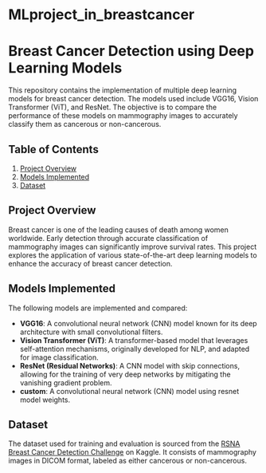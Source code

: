 # MLproject_in_breastcancer
# Breast Cancer Detection using Deep Learning Models

This repository contains the implementation of multiple deep learning models for breast cancer detection. The models used include VGG16, Vision Transformer (ViT), and ResNet. The objective is to compare the performance of these models on mammography images to accurately classify them as cancerous or non-cancerous.

## Table of Contents

1. [Project Overview](#project-overview)
2. [Models Implemented](#models-implemented)
3. [Dataset](#dataset)

## Project Overview

Breast cancer is one of the leading causes of death among women worldwide. Early detection through accurate classification of mammography images can significantly improve survival rates. This project explores the application of various state-of-the-art deep learning models to enhance the accuracy of breast cancer detection.

## Models Implemented

The following models are implemented and compared:

- **VGG16**: A convolutional neural network (CNN) model known for its deep architecture with small convolutional filters.
- **Vision Transformer (ViT)**: A transformer-based model that leverages self-attention mechanisms, originally developed for NLP, and adapted for image classification.
- **ResNet (Residual Networks)**: A CNN model with skip connections, allowing for the training of very deep networks by mitigating the vanishing gradient problem.
- **custom**: A convolutional neural network (CNN) model using resnet model weights.

## Dataset

The dataset used for training and evaluation is sourced from the [RSNA Breast Cancer Detection Challenge](https://www.kaggle.com/c/rsna-breast-cancer-detection) on Kaggle. It consists of mammography images in DICOM format, labeled as either cancerous or non-cancerous.
